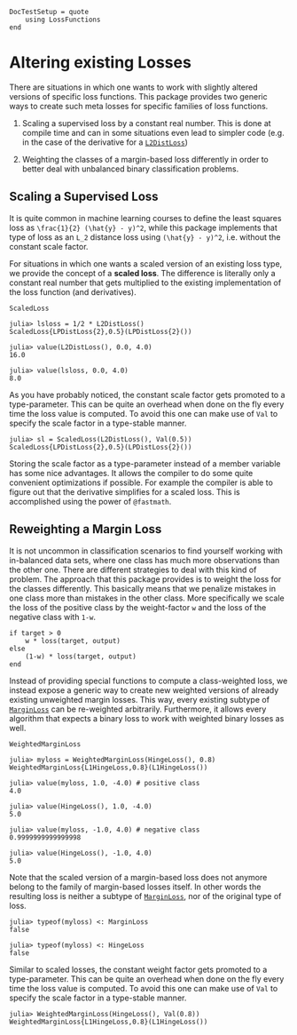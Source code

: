 ```@meta
DocTestSetup = quote
    using LossFunctions
end
```

# Altering existing Losses

There are situations in which one wants to work with slightly
altered versions of specific loss functions. This package
provides two generic ways to create such meta losses for specific
families of loss functions.

1. Scaling a supervised loss by a constant real number. This is
   done at compile time and can in some situations even lead to
   simpler code (e.g. in the case of the derivative for a
   [`L2DistLoss`](@ref))

2. Weighting the classes of a margin-based loss differently in
   order to better deal with unbalanced binary classification
   problems.

## Scaling a Supervised Loss

It is quite common in machine learning courses to define the
least squares loss as ``\frac{1}{2} (\hat{y} - y)^2``, while this
package implements that type of loss as an ``L_2`` distance loss
using ``(\hat{y} - y)^2``, i.e. without the constant scale
factor.

For situations in which one wants a scaled version of an existing
loss type, we provide the concept of a **scaled loss**. The
difference is literally only a constant real number that gets
multiplied to the existing implementation of the loss function
(and derivatives).

```@docs
ScaledLoss
```

```jldoctest
julia> lsloss = 1/2 * L2DistLoss()
ScaledLoss{LPDistLoss{2},0.5}(LPDistLoss{2}())

julia> value(L2DistLoss(), 0.0, 4.0)
16.0

julia> value(lsloss, 0.0, 4.0)
8.0
```

As you have probably noticed, the constant scale factor gets
promoted to a type-parameter. This can be quite an overhead when
done on the fly every time the loss value is computed. To avoid
this one can make use of `Val` to specify the scale factor in a
type-stable manner.

```jldoctest
julia> sl = ScaledLoss(L2DistLoss(), Val(0.5))
ScaledLoss{LPDistLoss{2},0.5}(LPDistLoss{2}())
```

Storing the scale factor as a type-parameter instead of a member
variable has some nice advantages. It allows the compiler to do
some quite convenient optimizations if possible. For example the
compiler is able to figure out that the derivative simplifies for
a scaled loss. This is accomplished using the power of `@fastmath`.

## Reweighting a Margin Loss

It is not uncommon in classification scenarios to find yourself
working with in-balanced data sets, where one class has much more
observations than the other one. There are different strategies
to deal with this kind of problem. The approach that this package
provides is to weight the loss for the classes differently. This
basically means that we penalize mistakes in one class more than
mistakes in the other class. More specifically we scale the loss
of the positive class by the weight-factor ``w`` and the loss
of the negative class with ``1-w``.

```julia-repl
if target > 0
    w * loss(target, output)
else
    (1-w) * loss(target, output)
end
```


Instead of providing special functions to compute a class-weighted loss,
we instead expose a generic way to create new weighted versions of already
existing unweighted margin losses. This way, every existing subtype of
[`MarginLoss`](@ref) can be re-weighted arbitrarily. Furthermore, it
allows every algorithm that expects a binary loss to work with weighted
binary losses as well.

```@docs
WeightedMarginLoss
```

```jldoctest weighted
julia> myloss = WeightedMarginLoss(HingeLoss(), 0.8)
WeightedMarginLoss{L1HingeLoss,0.8}(L1HingeLoss())

julia> value(myloss, 1.0, -4.0) # positive class
4.0

julia> value(HingeLoss(), 1.0, -4.0)
5.0

julia> value(myloss, -1.0, 4.0) # negative class
0.9999999999999998

julia> value(HingeLoss(), -1.0, 4.0)
5.0
```

Note that the scaled version of a margin-based loss does not
anymore belong to the family of margin-based losses itself. In
other words the resulting loss is neither a subtype of
[`MarginLoss`](@ref), nor of the original type of loss.

```jldoctest weighted
julia> typeof(myloss) <: MarginLoss
false

julia> typeof(myloss) <: HingeLoss
false
```

Similar to scaled losses, the constant weight factor gets
promoted to a type-parameter. This can be quite an overhead when
done on the fly every time the loss value is computed. To avoid
this one can make use of `Val` to specify the scale factor in a
type-stable manner.

```jldoctest weighted
julia> WeightedMarginLoss(HingeLoss(), Val(0.8))
WeightedMarginLoss{L1HingeLoss,0.8}(L1HingeLoss())
```
